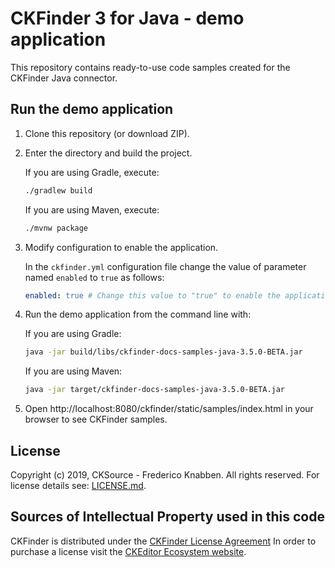 # CKFinder 3 for Java - demo application

This repository contains ready-to-use code samples created for the CKFinder Java connector.


## Run the demo application

1. Clone this repository (or download ZIP).
2. Enter the directory and build the project.

   If you are using Gradle, execute:
   
   ```sh
   ./gradlew build
   ```

   If you are using Maven, execute:
   
   ```sh
   ./mvnw package
   ```
3. Modify configuration to enable the application.

   In the `ckfinder.yml` configuration file change the value of parameter named `enabled` to `true` as follows:
   
   ```yaml
   enabled: true # Change this value to "true" to enable the application
   ```
   
4. Run the demo application from the command line with:

   If you are using Gradle:

   ```sh
   java -jar build/libs/ckfinder-docs-samples-java-3.5.0-BETA.jar
   ```

   If you are using Maven:

   ```sh
   java -jar target/ckfinder-docs-samples-java-3.5.0-BETA.jar 
   ```
   
4. Open http://localhost:8080/ckfinder/static/samples/index.html in your browser to see CKFinder samples.

## License

Copyright (c) 2019, CKSource - Frederico Knabben. All rights reserved.
For license details see: [LICENSE.md](https://github.com/ckfinder/ckfinder-docs-samples-java/blob/master/LICENSE.md).

## Sources of Intellectual Property used in this code

CKFinder is distributed under the [CKFinder License Agreement](http://cksource.com/license/ckfinder) In order to purchase a license visit the [CKEditor Ecosystem website](https://ckeditor.com/pricing/).
